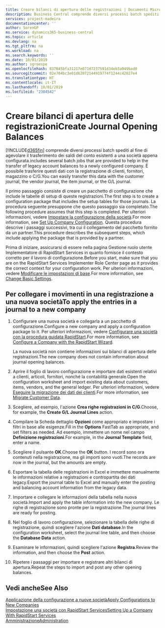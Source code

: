 ```yaml
---
title: Creare bilanci di apertura delle registrazioni | Documenti Microsoft
description: Business Central comprende diversi processi batch spediti al fine di agevolare il trasferimento dei saldi del conto esistenti a una società appena configurata. È possibile trasferire facilmente questi dati con le registrazioni.
services: project-madeira
documentationcenter: ''
author: SorenGP
ms.service: dynamics365-business-central
ms.topic: article
ms.devlang: na
ms.tgt_pltfrm: na
ms.workload: na
ms.search.keywords: ''
ms.date: 10/01/2019
ms.author: sgroespe
ms.openlocfilehash: 837845bfa31217e071d7237591d34eb3a049bad0
ms.sourcegitcommit: 02e704bc3e01d62072144919774f1244c42827e4
ms.translationtype: HT
ms.contentlocale: it-IT
ms.lasthandoff: 10/01/2019
ms.locfileid: "2304542"
---
```

# <a name="create-journal-opening-balances"></a><span data-ttu-id="4e4da-104">Creare bilanci di apertura delle registrazioni</span><span class="sxs-lookup"><span data-stu-id="4e4da-104">Create Journal Opening Balances</span></span>
[!INCLUDE[d365fin](includes/d365fin_md.md)] <span data-ttu-id="4e4da-105">comprende diversi processi batch spediti al fine di agevolare il trasferimento dei saldi del conto esistenti a una società appena configurata.</span><span class="sxs-lookup"><span data-stu-id="4e4da-105">includes several batch jobs that are provided to help in the transfer of legacy account balances to a newly configured company.</span></span> <span data-ttu-id="4e4da-106">È possibile trasferire questi dati con la registrazione di clienti, fornitori, magazzino o C/G.</span><span class="sxs-lookup"><span data-stu-id="4e4da-106">You can easily transfer this data with the customer journal, the vendor journal, the item journal, or the G/L journal.</span></span>

<span data-ttu-id="4e4da-107">Il primo passaggio consiste di creare un pacchetto di configurazione che include le tabelle di setup di queste registrazioni.</span><span class="sxs-lookup"><span data-stu-id="4e4da-107">The first step is to create a configuration package that includes the setup tables for those journals.</span></span> <span data-ttu-id="4e4da-108">La procedura seguente presuppone che questo passaggio sia completato.</span><span class="sxs-lookup"><span data-stu-id="4e4da-108">The following procedure assumes that this step is completed.</span></span> <span data-ttu-id="4e4da-109">Per ulteriori informazioni, vedere [Impostare la configurazione della società](admin-set-up-company-configuration.md).</span><span class="sxs-lookup"><span data-stu-id="4e4da-109">For more information, see [Set Up Company Configuration](admin-set-up-company-configuration.md).</span></span> <span data-ttu-id="4e4da-110">Questa procedura descrive i passaggi successivi, tra cui il collegamento del pacchetto fornito da un partner.</span><span class="sxs-lookup"><span data-stu-id="4e4da-110">This procedure describes the subsequent steps, which include applying the package that is provided by a partner.</span></span>  

<span data-ttu-id="4e4da-111">Prima di iniziare, assicurarsi di essere nella pagina Gestione ruolo utente Implementatore di RapidStart Services in quanto fornisce il contesto corretto per il lavoro di configurazione.</span><span class="sxs-lookup"><span data-stu-id="4e4da-111">Before you start, make sure that you are on the RapidStart Services Implementer Role Center page as it provides the correct context for your configuration work.</span></span> <span data-ttu-id="4e4da-112">Per ulteriori informazioni, vedere [Modificare le impostazioni di base](ui-change-basic-settings.md).</span><span class="sxs-lookup"><span data-stu-id="4e4da-112">For more information, see [Change Basic Settings](ui-change-basic-settings.md).</span></span>

## <a name="to-apply-the-entries-in-a-journal-to-a-new-company"></a><span data-ttu-id="4e4da-113">Per collegare i movimenti in una registrazione a una nuova società</span><span class="sxs-lookup"><span data-stu-id="4e4da-113">To apply the entries in a journal to a new company</span></span>  
1. <span data-ttu-id="4e4da-114">Configurare una nuova società e collegarla a un pacchetto di configurazione.</span><span class="sxs-lookup"><span data-stu-id="4e4da-114">Configure a new company and apply a configuration package to it.</span></span> <span data-ttu-id="4e4da-115">Per ulteriori informazioni, vedere [Configurare una società con la procedura guidata RapidStart](admin-how-to-configure-a-company-with-the-rapidstart-wizard.md).</span><span class="sxs-lookup"><span data-stu-id="4e4da-115">For more information, see [Configure a Company with the RapidStart Wizard](admin-how-to-configure-a-company-with-the-rapidstart-wizard.md).</span></span>  

    <span data-ttu-id="4e4da-116">La nuova società non contiene informazioni sui bilanci di apertura delle registrazioni.</span><span class="sxs-lookup"><span data-stu-id="4e4da-116">The new company does not contain information about journal opening balances.</span></span>  

2. <span data-ttu-id="4e4da-117">Aprire il foglio di lavoro configurazione e importare dati esistenti relativi a clienti, articoli, fornitori, nonché la contabilità generale.</span><span class="sxs-lookup"><span data-stu-id="4e4da-117">Open the configuration worksheet and import existing data about customers, items, vendors, and the general ledger.</span></span> <span data-ttu-id="4e4da-118">Per ulteriori informazioni, vedere [Eseguire la migrazione dei dati dei clienti](admin-migrate-customer-data.md).</span><span class="sxs-lookup"><span data-stu-id="4e4da-118">For more information, see [Migrate Customer Data](admin-migrate-customer-data.md).</span></span>  
3. <span data-ttu-id="4e4da-119">Scegliere, ad esempio, l'azione **Crea righe registrazioni in C/G**.</span><span class="sxs-lookup"><span data-stu-id="4e4da-119">Choose, for example, the **Create G/L Journal Lines** action.</span></span>  
4. <span data-ttu-id="4e4da-120">Compilare la Scheda dettaglio **Opzioni** come appropriato e impostare i filtri in base alle esigenze.</span><span class="sxs-lookup"><span data-stu-id="4e4da-120">Fill in the **Options** FastTab as appropriate, and set filters as needed.</span></span> <span data-ttu-id="4e4da-121">Ad esempio, immettere un nome nel campo **Definizione registrazioni**.</span><span class="sxs-lookup"><span data-stu-id="4e4da-121">For example, in the **Journal Template** field, enter a name.</span></span>  
5. <span data-ttu-id="4e4da-122">Scegliere il pulsante **OK**.</span><span class="sxs-lookup"><span data-stu-id="4e4da-122">Choose the **OK** button.</span></span> <span data-ttu-id="4e4da-123">I record sono ora contenuti nella registrazione, ma gli importi sono vuoti.</span><span class="sxs-lookup"><span data-stu-id="4e4da-123">The records are now in the journal, but the amounts are empty.</span></span>  
6. <span data-ttu-id="4e4da-124">Esportare la tabella delle registrazioni in Excel e immettere manualmente le informazioni relative a registrazioni e contropartita dei dati legacy.</span><span class="sxs-lookup"><span data-stu-id="4e4da-124">Export the journal table to Excel and manually enter the posting and balancing account information from the legacy data.</span></span>
7. <span data-ttu-id="4e4da-125">Importare e collegare le informazioni della tabella nella nuova società.</span><span class="sxs-lookup"><span data-stu-id="4e4da-125">Import and apply the table information into the new company.</span></span> <span data-ttu-id="4e4da-126">Le righe di registrazione sono pronte per la registrazione.</span><span class="sxs-lookup"><span data-stu-id="4e4da-126">The journal lines are ready for posting.</span></span>  
8. <span data-ttu-id="4e4da-127">Nel foglio di lavoro configurazione, selezionare la tabella delle righe di registrazione, quindi scegliere l'azione **Dati database**.</span><span class="sxs-lookup"><span data-stu-id="4e4da-127">In the configuration worksheet, select the journal line table, and then choose the **Database Data** action.</span></span>  
9. <span data-ttu-id="4e4da-128">Esaminare le informazioni, quindi scegliere l'azione **Registra**.</span><span class="sxs-lookup"><span data-stu-id="4e4da-128">Review the information, and then choose the **Post** action.</span></span>  
10. <span data-ttu-id="4e4da-129">Ripetere i passaggi per importare e registrare altri bilanci di apertura.</span><span class="sxs-lookup"><span data-stu-id="4e4da-129">Repeat the steps to import and post any other opening balances.</span></span>  

## <a name="see-also"></a><span data-ttu-id="4e4da-130">Vedi anche</span><span class="sxs-lookup"><span data-stu-id="4e4da-130">See Also</span></span>  
[<span data-ttu-id="4e4da-131">Applicazione della configurazione a nuove società</span><span class="sxs-lookup"><span data-stu-id="4e4da-131">Apply Configurations to New Companies</span></span>](admin-apply-configuration-to-new-companies.md)  
[<span data-ttu-id="4e4da-132">Impostazione una società con RapidStart Services</span><span class="sxs-lookup"><span data-stu-id="4e4da-132">Setting Up a Company With RapidStart Services</span></span>](admin-set-up-a-company-with-rapidstart.md)  
[<span data-ttu-id="4e4da-133">Amministrazione</span><span class="sxs-lookup"><span data-stu-id="4e4da-133">Administration</span></span>](admin-setup-and-administration.md)
